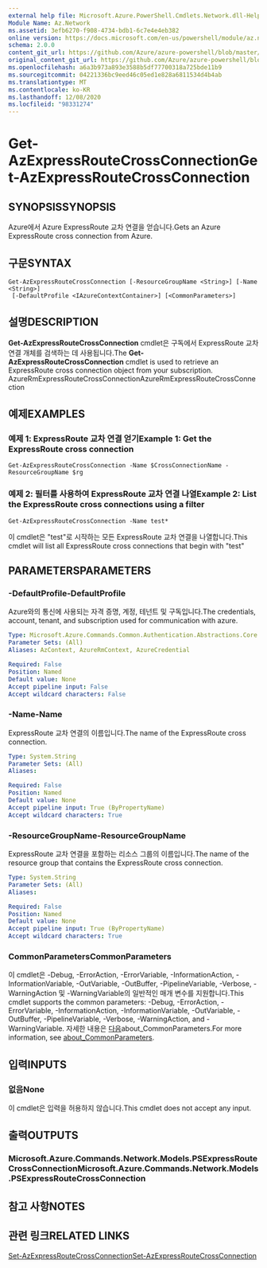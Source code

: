 ```yaml
---
external help file: Microsoft.Azure.PowerShell.Cmdlets.Network.dll-Help.xml
Module Name: Az.Network
ms.assetid: 3efb6270-f908-4734-bdb1-6c7e4e4eb382
online version: https://docs.microsoft.com/en-us/powershell/module/az.network/get-azexpressroutecrossconnection
schema: 2.0.0
content_git_url: https://github.com/Azure/azure-powershell/blob/master/src/Network/Network/help/Get-AzExpressRouteCrossConnection.md
original_content_git_url: https://github.com/Azure/azure-powershell/blob/master/src/Network/Network/help/Get-AzExpressRouteCrossConnection.md
ms.openlocfilehash: a6a3b973a893e3588b5df77700318a725bde11b9
ms.sourcegitcommit: 04221336bc9eed46c05ed1e828a6811534d4b4ab
ms.translationtype: MT
ms.contentlocale: ko-KR
ms.lasthandoff: 12/08/2020
ms.locfileid: "98331274"
---
```

# <span data-ttu-id="49c90-101">Get-AzExpressRouteCrossConnection</span><span class="sxs-lookup"><span data-stu-id="49c90-101">Get-AzExpressRouteCrossConnection</span></span>

## <span data-ttu-id="49c90-102">SYNOPSIS</span><span class="sxs-lookup"><span data-stu-id="49c90-102">SYNOPSIS</span></span>
<span data-ttu-id="49c90-103">Azure에서 Azure ExpressRoute 교차 연결을 얻습니다.</span><span class="sxs-lookup"><span data-stu-id="49c90-103">Gets an Azure ExpressRoute cross connection from Azure.</span></span>

## <span data-ttu-id="49c90-104">구문</span><span class="sxs-lookup"><span data-stu-id="49c90-104">SYNTAX</span></span>

```
Get-AzExpressRouteCrossConnection [-ResourceGroupName <String>] [-Name <String>]
 [-DefaultProfile <IAzureContextContainer>] [<CommonParameters>]
```

## <span data-ttu-id="49c90-105">설명</span><span class="sxs-lookup"><span data-stu-id="49c90-105">DESCRIPTION</span></span>
<span data-ttu-id="49c90-106">**Get-AzExpressRouteCrossConnection** cmdlet은 구독에서 ExpressRoute 교차 연결 개체를 검색하는 데 사용됩니다.</span><span class="sxs-lookup"><span data-stu-id="49c90-106">The **Get-AzExpressRouteCrossConnection** cmdlet is used to retrieve an ExpressRoute cross connection object from your subscription.</span></span>
<span data-ttu-id="49c90-107">AzureRmExpressRouteCrossConnection</span><span class="sxs-lookup"><span data-stu-id="49c90-107">AzureRmExpressRouteCrossConnection</span></span>

## <span data-ttu-id="49c90-108">예제</span><span class="sxs-lookup"><span data-stu-id="49c90-108">EXAMPLES</span></span>

### <span data-ttu-id="49c90-109">예제 1: ExpressRoute 교차 연결 얻기</span><span class="sxs-lookup"><span data-stu-id="49c90-109">Example 1: Get the ExpressRoute cross connection</span></span>
```
Get-AzExpressRouteCrossConnection -Name $CrossConnectionName -ResourceGroupName $rg
```

### <span data-ttu-id="49c90-110">예제 2: 필터를 사용하여 ExpressRoute 교차 연결 나열</span><span class="sxs-lookup"><span data-stu-id="49c90-110">Example 2: List the ExpressRoute cross connections using a filter</span></span>
```
Get-AzExpressRouteCrossConnection -Name test*
```

<span data-ttu-id="49c90-111">이 cmdlet은 "test"로 시작하는 모든 ExpressRoute 교차 연결을 나열합니다.</span><span class="sxs-lookup"><span data-stu-id="49c90-111">This cmdlet will list all ExpressRoute cross connections that begin with "test"</span></span>

## <span data-ttu-id="49c90-112">PARAMETERS</span><span class="sxs-lookup"><span data-stu-id="49c90-112">PARAMETERS</span></span>

### <span data-ttu-id="49c90-113">-DefaultProfile</span><span class="sxs-lookup"><span data-stu-id="49c90-113">-DefaultProfile</span></span>
<span data-ttu-id="49c90-114">Azure와의 통신에 사용되는 자격 증명, 계정, 테넌트 및 구독입니다.</span><span class="sxs-lookup"><span data-stu-id="49c90-114">The credentials, account, tenant, and subscription used for communication with azure.</span></span>

```yaml
Type: Microsoft.Azure.Commands.Common.Authentication.Abstractions.Core.IAzureContextContainer
Parameter Sets: (All)
Aliases: AzContext, AzureRmContext, AzureCredential

Required: False
Position: Named
Default value: None
Accept pipeline input: False
Accept wildcard characters: False
```

### <span data-ttu-id="49c90-115">-Name</span><span class="sxs-lookup"><span data-stu-id="49c90-115">-Name</span></span>
<span data-ttu-id="49c90-116">ExpressRoute 교차 연결의 이름입니다.</span><span class="sxs-lookup"><span data-stu-id="49c90-116">The name of the ExpressRoute cross connection.</span></span>

```yaml
Type: System.String
Parameter Sets: (All)
Aliases:

Required: False
Position: Named
Default value: None
Accept pipeline input: True (ByPropertyName)
Accept wildcard characters: True
```

### <span data-ttu-id="49c90-117">-ResourceGroupName</span><span class="sxs-lookup"><span data-stu-id="49c90-117">-ResourceGroupName</span></span>
<span data-ttu-id="49c90-118">ExpressRoute 교차 연결을 포함하는 리소스 그룹의 이름입니다.</span><span class="sxs-lookup"><span data-stu-id="49c90-118">The name of the resource group that contains the ExpressRoute cross connection.</span></span>

```yaml
Type: System.String
Parameter Sets: (All)
Aliases:

Required: False
Position: Named
Default value: None
Accept pipeline input: True (ByPropertyName)
Accept wildcard characters: True
```

### <span data-ttu-id="49c90-119">CommonParameters</span><span class="sxs-lookup"><span data-stu-id="49c90-119">CommonParameters</span></span>
<span data-ttu-id="49c90-120">이 cmdlet은 -Debug, -ErrorAction, -ErrorVariable, -InformationAction, -InformationVariable, -OutVariable, -OutBuffer, -PipelineVariable, -Verbose, -WarningAction 및 -WarningVariable의 일반적인 매개 변수를 지원합니다.</span><span class="sxs-lookup"><span data-stu-id="49c90-120">This cmdlet supports the common parameters: -Debug, -ErrorAction, -ErrorVariable, -InformationAction, -InformationVariable, -OutVariable, -OutBuffer, -PipelineVariable, -Verbose, -WarningAction, and -WarningVariable.</span></span> <span data-ttu-id="49c90-121">자세한 내용은 [다음](http://go.microsoft.com/fwlink/?LinkID=113216)about_CommonParameters.</span><span class="sxs-lookup"><span data-stu-id="49c90-121">For more information, see [about_CommonParameters](http://go.microsoft.com/fwlink/?LinkID=113216).</span></span>

## <span data-ttu-id="49c90-122">입력</span><span class="sxs-lookup"><span data-stu-id="49c90-122">INPUTS</span></span>

### <span data-ttu-id="49c90-123">없음</span><span class="sxs-lookup"><span data-stu-id="49c90-123">None</span></span>
<span data-ttu-id="49c90-124">이 cmdlet은 입력을 허용하지 않습니다.</span><span class="sxs-lookup"><span data-stu-id="49c90-124">This cmdlet does not accept any input.</span></span>

## <span data-ttu-id="49c90-125">출력</span><span class="sxs-lookup"><span data-stu-id="49c90-125">OUTPUTS</span></span>

### <span data-ttu-id="49c90-126">Microsoft.Azure.Commands.Network.Models.PSExpressRouteCrossConnection</span><span class="sxs-lookup"><span data-stu-id="49c90-126">Microsoft.Azure.Commands.Network.Models.PSExpressRouteCrossConnection</span></span>

## <span data-ttu-id="49c90-127">참고 사항</span><span class="sxs-lookup"><span data-stu-id="49c90-127">NOTES</span></span>

## <span data-ttu-id="49c90-128">관련 링크</span><span class="sxs-lookup"><span data-stu-id="49c90-128">RELATED LINKS</span></span>

[<span data-ttu-id="49c90-129">Set-AzExpressRouteCrossConnection</span><span class="sxs-lookup"><span data-stu-id="49c90-129">Set-AzExpressRouteCrossConnection</span></span>](Set-AzExpressRouteCrossConnection.md)